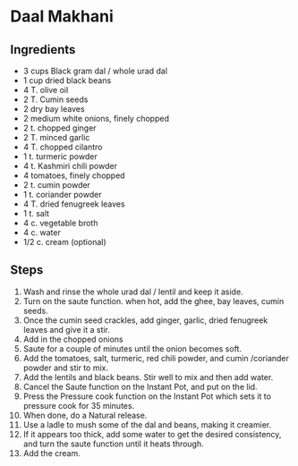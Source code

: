 # Daal Makhani

## Ingredients
* 3 cups Black gram dal / whole urad dal
* 1 cup dried black beans
* 4 T. olive oil
* 2 T. Cumin seeds
* 2 dry bay leaves
* 2 medium white onions, finely chopped
* 2 t. chopped ginger
* 2 T. minced garlic
* 4 T. chopped cilantro
* 1 t. turmeric powder
* 4 t. Kashmiri chili powder
* 4 tomatoes, finely chopped
* 2 t. cumin powder
* 1 t. coriander powder
* 4 T. dried fenugreek leaves
* 1 t. salt
* 4 c. vegetable broth
* 4 c. water
* 1/2 c. cream (optional)

## Steps
1. Wash and rinse the whole urad dal / lentil and keep it aside.
1. Turn on the saute function. when hot, add the ghee, bay leaves, cumin seeds.
1. Once the cumin seed crackles, add ginger, garlic, dried fenugreek leaves and give it a stir.
1. Add in the chopped onions
1. Saute for a couple of minutes until the onion becomes soft.
1. Add the tomatoes, salt, turmeric, red chili powder, and cumin /coriander powder and stir to mix.
1. Add the lentils and black beans. Stir well to mix and then add water.
1. Cancel the Saute function on the Instant Pot, and put on the lid.
1. Press the Pressure cook function on the Instant Pot which sets it to pressure cook for 35 minutes.
1. When done, do a Natural release.
1. Use a ladle to mush some of the dal and beans, making it creamier.
1. If it appears too thick, add some water to get the desired consistency, and turn the saute function until it heats through.
1. Add the cream.
